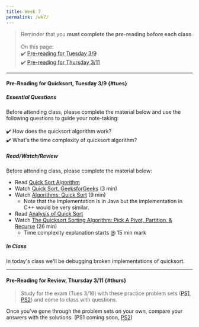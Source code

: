 ```yaml
---
title: Week 7
permalink: /wk7/
---
```


> Reminder that you **must complete the pre-reading before each class**.
<br><br>
On this page:  
✔️ [Pre-reading for Tuesday 3/9](#tues)  
✔️ [Pre-reading for Thursday 3/11](#thurs)

---

#### Pre-Reading for Quicksort, Tuesday 3/9 {#tues}

##### Essential Questions
Before attending class, please complete the material below and use the following questions to guide your note-taking:  
<br>
✔️ How does the quicksort algorithm work?  
✔️ What's the time complexity of quicksort algorithm?    

##### Read/Watch/Review
Before attending class, please complete the material below:
- Read [Quick Sort Algorithm](https://www.interviewbit.com/tutorial/quicksort-algorithm/)
- Watch [Quick Sort, GeeksforGeeks](https://www.youtube.com/watch?v=PgBzjlCcFvc) (3 min)
- Watch [Algorithms: Quick Sort](https://www.youtube.com/watch?v=SLauY6PpjW4) (9 min)
	- Note that the implementation is in Java but the implementation in C++ would be very similar.
- Read [Analysis of Quick Sort](https://www.educative.io/courses/visual-introduction-to-algorithms/mkM8E)
- Watch [The Quicksort Sorting Algorithm: Pick A Pivot, Partition, & Recurse](https://www.youtube.com/watch?v=uXBnyYuwPe8) (26 min)
	- Time complexity explanation starts @ 15 min mark

##### In Class
In today's class we'll be debugging broken implementations of quicksort.

---

#### Pre-Reading for Review, Thursday 3/11 {#thurs}

> Study for the exam (Tues 3/16) with these practice problem sets ([PS1](/files/ps-01.pdf), [PS2](/files/ps-02.pdf)) and come to class with questions.

Once you've gone through the problem sets on your own, compare your answers with the solutions: (PS1 coming soon, [PS2](/files/ps-02-sol.pdf))